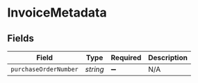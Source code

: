 # InvoiceMetadata


## Fields

| Field                 | Type                  | Required              | Description           |
| --------------------- | --------------------- | --------------------- | --------------------- |
| `purchaseOrderNumber` | *string*              | :heavy_minus_sign:    | N/A                   |
